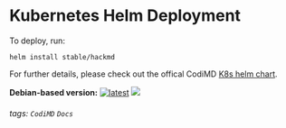 # Kubernetes Helm Deployment

To deploy, run:

```bash=
helm install stable/hackmd
```

For further details, please check out the offical CodiMD  [K8s helm chart](https://github.com/kubernetes/charts/tree/master/stable/hackmd).


**Debian-based version:**
[![latest](https://images.microbadger.com/badges/version/hackmdio/hackmd:latest.svg)](https://microbadger.com/images/hackmdio/hackmd "Get your own version badge on microbadger.com") [![](https://images.microbadger.com/badges/image/hackmdio/hackmd:latest.svg)](https://microbadger.com/images/hackmdio/hackmd "Get your own image badge on microbadger.com")

###### tags: `CodiMD` `Docs`